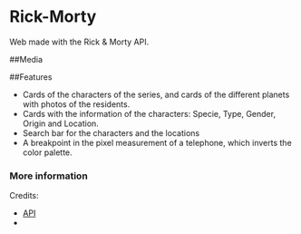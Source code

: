 # Rick-Morty
Web made with the Rick & Morty API.

##Media



##Features
- Cards of the characters of the series, and cards of the different planets with photos of the residents.
- Cards with the information of the characters: Specie, Type, Gender, Origin and Location.
- Search bar for the characters and the locations
- A breakpoint in the pixel measurement of a telephone, which inverts the color palette.
### More information
Credits:
- [API](https://teojimenez.github.io/Rick-Morty.github.io/)
- 
